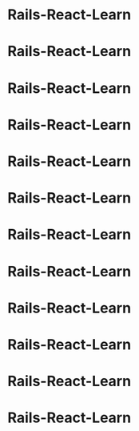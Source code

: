 # Rails-React-Learn
# Rails-React-Learn
# Rails-React-Learn
# Rails-React-Learn
# Rails-React-Learn
# Rails-React-Learn
# Rails-React-Learn
# Rails-React-Learn
# Rails-React-Learn
# Rails-React-Learn
# Rails-React-Learn
# Rails-React-Learn
